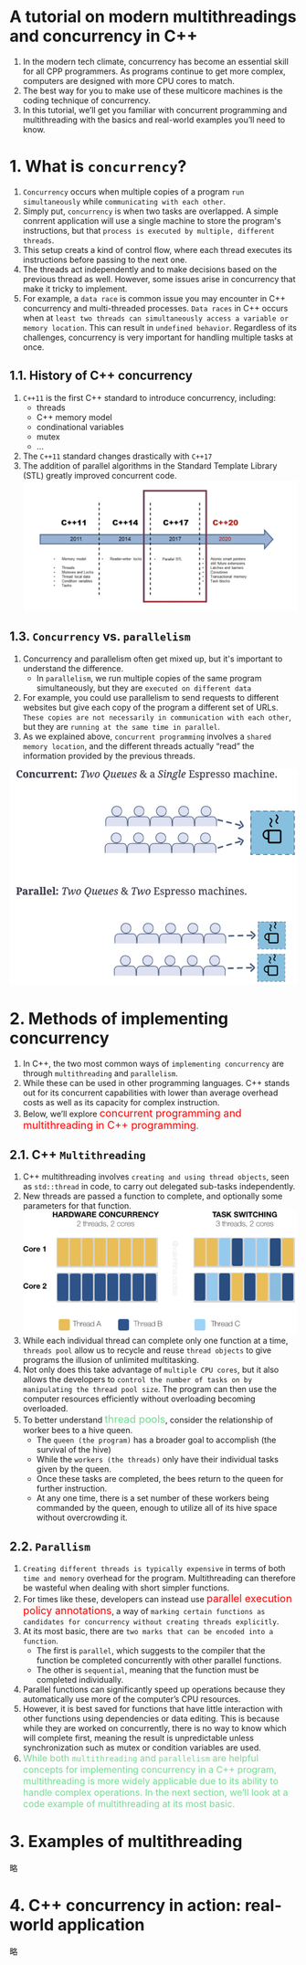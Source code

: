 <!--
 * @Author: Uper 41718895+Hyliu-BUAA@users.noreply.github.com
 * @Date: 2022-06-23 11:09:34
 * @LastEditors: Uper 41718895+Hyliu-BUAA@users.noreply.github.com
 * @LastEditTime: 2022-06-23 12:29:17
 * @FilePath: /C_C++/c++_MPI/并行计算/1.md
 * @Description: 这是默认设置,请设置`customMade`, 打开koroFileHeader查看配置 进行设置: https://github.com/OBKoro1/koro1FileHeader/wiki/%E9%85%8D%E7%BD%AE
-->
# A tutorial on modern multithreadings and concurrency in C++
1. In the modern tech climate, concurrency has become an essential skill for all CPP programmers. As programs continue to get more complex, computers are designed with more CPU cores to match.
2. The best way for you to make use of these multicore machines is the coding technique of concurrency.
3. In this tutorial, we’ll get you familiar with concurrent programming and multithreading with the basics and real-world examples you’ll need to know.

# 1. What is `concurrency`?
1. `Concurrency` occurs when multiple copies of a program `run simultaneously` while `communicating with each other`.
2. Simply put, `concurrency` is when two tasks are overlapped. A simple conrrent application will use a single machine to store the program's instructions, but that `process is executed by multiple, different threads`.
3. This setup creats a kind of control flow, where each thread executes its instructions before passing to the next one.
4. The threads act independently and to make decisions based on the previous thread as well. However, some issues arise in concurrency that make it tricky to implement.
5. For example, a `data race` is common issue you may encounter in C++ concurrency and multi-threaded processes. `Data races` in C++ occurs when at `least two threads can simultaneously access a variable or memory location`. This can result in `undefined behavior`. Regardless of its challenges, concurrency is very important for handling multiple tasks at once.

## 1.1. History of C++ concurrency
1. `C++11` is the first C++ standard to introduce concurrency, including:
    - threads
    - C++ memory model
    - condinational variables
    - mutex
    - ...
2. The `C++11` standard changes drastically with `C++17`
3. The addition of parallel algorithms in the Standard Template Library (STL) greatly improved concurrent code.
![C++_standard](./pics/C++standard.png)


## 1.3. `Concurrency` vs. `parallelism`
1. Concurrency and parallelism often get mixed up, but it's important to understand the difference.
    - In `parallelism`, we run multiple copies of the same program simultaneously, but they are `executed on different data`
2. For example, you could use parallelism to send requests to different websites but give each copy of the program a different set of URLs. `These copies are not necessarily in communication with each other`, but they are `running at the same time in parallel`.
3. As we explained above, `concurrent programming` involves a `shared memory location`, and the different threads actually “read” the information provided by the previous threads.

![concurrency_vs_parallelism](./pics/c_vs_p.png)


# 2. Methods of implementing concurrency
1. In C++, the two most common ways of `implementing concurrency` are through `multithreading` and `parallelism`. 
2. While these can be used in other programming languages. C++ stands out for its concurrent capabilities with lower than average overhead costs as well as its capacity for complex instruction.
3. Below, we’ll explore <font color="red" size="4">concurrent programming and multithreading in C++ programming</font>.

## 2.1. C++ `Multithreading`
1. C++ multithreading involves `creating and using thread objects`, seen as `std::thread` in code, to carry out delegated sub-tasks independently. 
2. New threads are passed a function to complete, and optionally some parameters for that function.
![concurrency_hardware](./pics/concurrency.png)
3. While each individual thread can complete only one function at a time, `threads pool` allow us to recycle and reuse `thread objects` to give programs the illusion of unlimited multitasking.
4. Not only does this take advantage of `multiple CPU cores`, but it also allows the developers to `control the number of tasks on by manipulating the thread pool size`. The program can then use the computer resources efficiently without overloading becoming overloaded.
5. To better understand <font color="73DB90" size="4">thread pools</font>, consider the relationship of worker bees to a hive queen.
    - The `queen (the program)` has a broader goal to accomplish (the survival of the hive) 
    - While the `workers (the threads)` only have their individual tasks given by the queen.
    - Once these tasks are completed, the bees return to the queen for further instruction.
    - At any one time, there is a set number of these workers being commanded by the queen, enough to utilize all of its hive space without overcrowding it.


## 2.2. `Parallism`
1. `Creating different threads is typically expensive` in terms of both `time and memory` overhead for the program. Multithreading can therefore be wasteful when dealing with short simpler functions.
2. For times like these, developers can instead use <font color="red" size="4">parallel execution policy annotations</font>, a way of `marking certain functions as candidates for concurrency without creating threads explicitly`.
3. At its most basic, there are `two marks that can be encoded into a function`. 
    - The first is `parallel`, which suggests to the compiler that the function be completed concurrently with other parallel functions. 
    - The other is `sequential`, meaning that the function must be completed individually.
4. Parallel functions can significantly speed up operations because they automatically use more of the computer’s CPU resources.
5. However, it is best saved for functions that have little interaction with other functions using dependencies or data editing. This is because while they are worked on concurrently, there is no way to know which will complete first, meaning the result is unpredictable unless synchronization such as mutex or condition variables are used.
6. <font color="73DB90" size="3">While both `multithreading` and `parallelism` are helpful concepts for implementing concurrency in a C++ program, multithreading is more widely applicable due to its ability to handle complex operations. In the next section, we’ll look at a code example of multithreading at its most basic.</font>



# 3. Examples of multithreading
略


# 4. C++ concurrency in action: real-world application
略